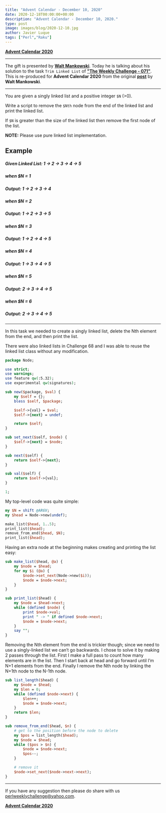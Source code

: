 ```yaml
---
title: "Advent Calendar - December 10, 2020"
date: 2020-12-18T00:00:00+00:00
description: "Advent Calendar - December 10, 2020."
type: post
image: images/blog/2020-12-10.jpg
author: Javier Luque
tags: ["Perl","Raku"]
---
```


[**Advent Calendar 2020**](/blog/advent-calendar-2020)
***

The gift is presented by [**Walt Mankowski**](https://perlweeklychallenge.org/blog/meet-the-champion-2020-07). Today he is talking about his solution to the task `Trim Linked List` of **["The Weekly Challenge - 071"](/blog/perl-weekly-challenge-071)**. This is re-produced for **Advent Calendar 2020** from the original [**post**](http://www.mawode.com/blog/blog/2020/07/31/perl-weekly-challenge-71/) by **Walt Mankowski**.

***

You are given a singly linked list and a positive integer `$N` (>0).

Write a script to remove the `$Nth` node from the end of the linked list and print the linked list.

If `$N` is greater than the size of the linked list then remove the first node of the list.

**NOTE:** Please use pure linked list implementation.

## Example

#####    Given Linked List: 1 -> 2 -> 3 -> 4 -> 5

#####    when $N = 1
#####    Output: 1 -> 2 -> 3 -> 4

#####    when $N = 2
#####    Output: 1 -> 2 -> 3 -> 5

#####    when $N = 3
#####    Output: 1 -> 2 -> 4 -> 5

#####    when $N = 4
#####    Output: 1 -> 3 -> 4 -> 5

#####    when $N = 5
#####    Output: 2 -> 3 -> 4 -> 5

#####    when $N = 6
#####    Output: 2 -> 3 -> 4 -> 5

***

In this task we needed to create a singly linked list, delete the Nth element from the end, and then print the list.

There were also linked lists in Challenge 68 and I was able to reuse the linked list class without any modification.

```perl
package Node;

use strict;
use warnings;
use feature qw(:5.32);
use experimental qw(signatures);

sub new($package, $val) {
    my $self = {};
    bless $self, $package;

    $self->{val} = $val;
    $self->{next} = undef;

    return $self;
}

sub set_next($self, $node) {
    $self->{next} = $node;
}

sub next($self) {
    return $self->{next};
}

sub val($self) {
    return $self->{val};
}

1;
```

My top-level code was quite simple:

```perl
my $N = shift @ARGV;
my $head = Node->new(undef);

make_list($head, 1..5);
print_list($head);
remove_from_end($head, $N);
print_list($head);
```


Having an extra node at the beginning makes creating and printing the list easy:

```perl
sub make_list($head, @a) {
    my $node = $head;
    for my $i (@a) {
        $node->set_next(Node->new($i));
        $node = $node->next;
    }
}

sub print_list($head) {
    my $node = $head->next;
    while (defined $node) {
        print $node->val;
        print " -> " if defined $node->next;
        $node = $node->next;
    }
    say "";
}
```

Removing the Nth element from the end is trickier though; since we need to use a singly-linked list we can’t go backwards. I chose to solve it by making 2 passes through the list. First I make a full pass to count how many elements are in the list. Then I start back at head and go forward until I’m N+1 elements from the end. Finally I remove the Nth node by linking the N+1th node to the N-1th node.

```perl
sub list_length($head) {
    my $node = $head;
    my $len = 0;
    while (defined $node->next) {
        $len++;
        $node = $node->next;
    }
    return $len;
}

sub remove_from_end($head, $n) {
    # get to the position before the node to delete
    my $pos = list_length($head);
    my $node = $head;
    while ($pos > $n) {
        $node = $node->next;
        $pos--;
    }

    # remove it
    $node->set_next($node->next->next);
}
```

***

If you have any suggestion then please do share with us <perlweeklychallenge@yahoo.com>.

[**Advent Calendar 2020**](/blog/advent-calendar-2020)
